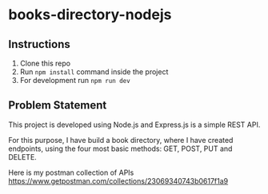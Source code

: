 # books-directory-nodejs

## Instructions

1. Clone this repo
2. Run `npm install` command inside the project
3. For development run `npm run dev`


## Problem Statement

This project is developed using Node.js and Express.js is a simple REST API.

For this purpose, I have build a book directory, where I have created endpoints, using the four most basic methods: GET, POST, PUT and DELETE.

Here is my postman collection of APIs
https://www.getpostman.com/collections/23069340743b0617f1a9
